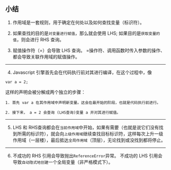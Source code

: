 ## 小结

1. 作用域是一套规则，用于确定在何处以及如何查找变量（标识符）。

2. 如果查找的目的是`对变量进行赋值`，那么就会使用 LHS; 如果目的是`获取变量的值`，则会进行 RHS 查询。

3. 赋值操作符（=）会导致 LHS 查询。 =操作符、调用函数时传入参数的操作、都会导致关联作用域的赋值操作。

--------------------------------------------------------------------------------------------------

4. Javascript 引擎首先会在代码执行前对其进行编译，在这个过程中，像 
```
var a = 2;
```
这样的声明会被分解成两个独立的步骤：

	1. 首先 var a 在其作用域中声明新变量。这会在最开始的阶段，也就是代码执行前进行。
	
	2. 接下来， a = 2 会查询 (LHS查询)变量 a 并对其进行赋值。

---------------------------------------------------------------------------------------------

5. LHS 和 RHS查询都会在`当前作用域`中开始，如果有需要（也就是说它们没有找到所需的标识符），就会向`上级作用域`继续查找目标标识符，这样每次上升一级作用域（一层楼），最后抵达`全局作用域`（顶层），无论找到或没找到都将停止。

----------------------------------------------------------------------------------------------------------------

6. 不成功的 RHS 引用会导致抛出`ReferenceError`异常。 不成功的 LHS 引用会导致`自动隐式地创建`一个全局变量（非严格模式下）。
